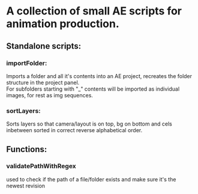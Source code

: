 # A collection of small AE scripts for animation production.

## Standalone scripts:

### importFolder:
Imports a folder and all it's contents into an AE project, recreates the folder structure in the project panel.  
For subfolders starting with "_" contents will be imported as individual images, for rest as img sequences.

### sortLayers:
Sorts layers so that camera/layout is on top, bg on bottom and cels inbetween sorted in correct reverse alphabetical order.

## Functions:

### validatePathWithRegex
used to check if the path of a file/folder exists and make sure it's the newest revision